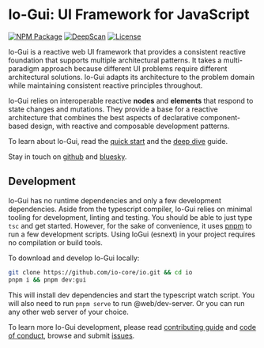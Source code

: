 # Io-Gui: UI Framework for JavaScript

[![NPM Package][npm]][npm-url]
[![DeepScan][deepscan]][deepscan-url]
[![License][license]][license-url]

Io-Gui is a reactive web UI framework that provides a consistent reactive foundation that supports multiple architectural patterns. It takes a multi-paradigm approach because different UI problems require different architectural solutions. Io-Gui adapts its architecture to the problem domain while maintaining consistent reactive principles throughout.

Io-Gui relies on interoperable reactive **nodes** and **elements** that respond to state changes and mutations. They provide a base for a reactive architecture that combines the best aspects of declarative component-based design, with reactive and composable development patterns.

To learn about Io-Gui, read the [quick start] and the [deep dive] guide.

Stay in touch on [github] and [bluesky].

## Development

Io-Gui has no runtime dependencies and only a few development dependencies. Aside from the typescript compiler, Io-Gui relies on minimal tooling for development, linting and testing. You should be able to just type `tsc` and get started. However, for the sake of convenience, it uses [pnpm] to run a few development scripts. Using IoGui (esnext) in your project requires no compilation or build tools.

To download and develop Io-Gui locally:

```bash
git clone https://github.com/io-core/io.git && cd io
pnpm i && pnpm dev:gui
```

This will install dev dependencies and start the typescript watch script. You will also need to run `pnpm serve` to run @web/dev-server. Or you can run any other web server of your choice.

To learn more Io-Gui development, please read [contributing guide](https://github.com/io-core/io/blob/main/.github/CONTRIBUTING.md) and [code of conduct](https://github.com/io-core/io/blob/main/.github/CODE_OF_CONDUCT.md), browse and submit [issues](https://github.com/io-core/io/issues).

[npm]: https://img.shields.io/npm/v/io-core
[npm-url]: https://www.npmjs.com/package/io-core
[deepscan]: https://deepscan.io/api/teams/18863/projects/22152/branches/651706/badge/grade.svg
[deepscan-url]: https://deepscan.io/dashboard#view=project&tid=18863&pid=22152&bid=651706
[license]: https://img.shields.io/github/license/io-core/io
[license-url]: https://github.com/io-core/io/blob/main/LICENSE

[github]: https://github.com/io-core/io/
[bluesky]: https://bsky.app/profile/akirodic.com
[pnpm]: https://pnpm.io/


[io-core.dev]: https://iogui.dev/io/
[index.html]: https://github.com/io-core/io/blob/main/index.html
[quick start]: https://iogui.dev/io/#path=Docs,Quick%20Start
[deep dive]: https://iogui.dev/io/#path=Docs,Deep%20Dive